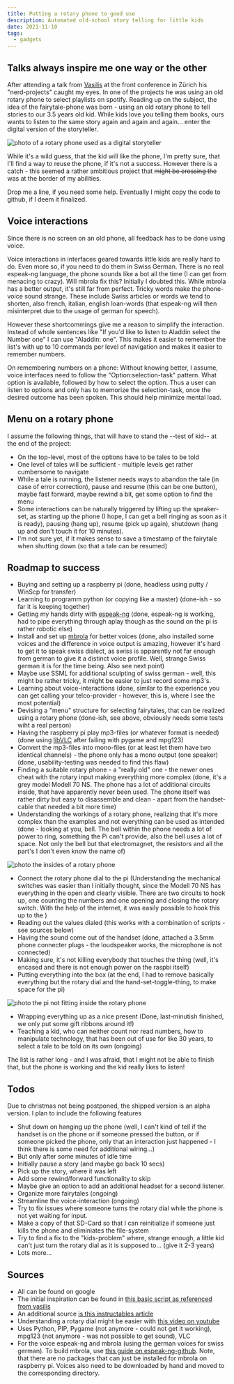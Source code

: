 ```yaml
---
title: Putting a rotary phone to good use
description: Automated old-school story telling for little kids
date: 2021-11-10
tags:
  - gadgets
---
```


## Talks always inspire me one way or the other

After attending a talk from [Vasilis](https://vasilis.nl/) at the front conference in Zürich his "nerd-projects" caught my eyes. In one of the projects he was using an old rotary phone to select playlists on spotify. Reading up on the subject, the idea of the fairytale-phone was born - using an old rotary phone to tell stories to our 3.5 years old kid. While kids love you telling them books, ours wants to listen to the same story again and again and again... enter the digital version of the storyteller. 

![photo of a rotary phone used as a digital storyteller](phone_final_product_1000.jpg "this, little kids, is a rotary phone")

While it's a wild guess, that the kid will like the phone, I'm pretty sure, that I'll find a way to reuse the phone, if it's not a success. However there is a catch - this seemed a rather ambitious project that ~~might be crossing the~~ was at the border of my abilities.

Drop me a line, if you need some help. Eventually I might copy the code to github, if I deem it finalized. 

## Voice interactions

Since there is no screen on an old phone, all feedback has to be done using voice.

Voice interactions in interfaces geared towards little kids are really hard to do. Even more so, if you need to do them in Swiss German. There is no real espeak-ng language, the phone sounds like a bot all the time (I can get from menacing to crazy). Will mbrola fix this? Initially I doubted this. While mbrola has a better output, it's still far from perfect. Tricky words make the phone-voice sound strange. These include Swiss articles or words we tend to shorten, also french, italian, english loan-words (that espeak-ng will then misinterpret due to the usage of german for speech). 

However these shortcommings give me a reason to simplify the interaction. Instead of whole sentences like "If you'd like to listen to Aladdin select the Number one" I can use "Aladdin: one". This makes it easier to remember the list's with up to 10 commands per level of navigation and makes it easier to remember numbers. 

On remembering numbers on a phone: Without knowing better, I assume, voice interfaces need to follow the "Option:selection-task" pattern. What option is available, followed by how to select the option. Thus a user can listen to options and only has to memorize the selection-task, once the desired outcome has been spoken. This should help minimize mental load.

## Menu on a rotary phone

I assume the following things, that will have to stand the --test of kid-- at the end of the project: 
- On the top-level, most of the options have to be tales to be told
- One level of tales will be sufficient - multiple levels get rather cumbersome to navigate
- While a tale is running, the listener needs ways to abandon the tale (in case of error correction), pause and resume (this can be one button), maybe fast forward, maybe rewind a bit, get some option to find the menu
- Some interactions can be naturally triggered by lifting up the speaker-set, as starting up the phone (I hope, I can get a bell ringing as soon as it is ready), pausing (hang up), resume (pick up again), shutdown (hang up and don't touch it for 10 minutes). 
- I'm not sure yet, if it makes sense to save a timestamp of the fairytale when shutting down (so that a tale can be resumed)

## Roadmap to success
- Buying and setting up a raspberry pi (done, headless using putty / WinScp for transfer)
- Learning to programm python (or copying like a master) (done-ish - so far it is keeping together)
- Getting my hands dirty with [espeak-ng](https://github.com/espeak-ng/espeak-ng) (done, espeak-ng is working, had to pipe everything through aplay though as the sound on the pi is rather robotic else)
- Install and set up [mbrola](https://github.com/numediart/MBROLA) for better voices (done, also installed some voices and the difference in voice output is amazing, however it's hard to get it to speak swiss dialect, as swiss is apparently not far enough from german to give it a distinct voice profile. Well, strange Swiss german it is for the time being. Also see next point)
- Maybe use SSML for additional sculpting of swiss german - well, this might be rather tricky, it might be easier to just record some mp3's.
- Learning about voice-interactions (done, similar to the experience you can get calling your telco-provider - however, this is, where I see the most potential)
- Devising a "menu" structure for selecting fairytales, that can be realized using a rotary phone (done-ish, see above, obviously needs some tests wiht a real person)
- Having the raspberry pi play mp3-files (or whatever format is needed) (done using [libVLC](https://www.olivieraubert.net/vlc/python-ctypes/doc/vlc-module.html) after failing with pygame and mpg123)
- Convert the mp3-files into mono-files (or at least let them have two identical channels) - the phone only has a mono output (one speaker) (done, usability-testing was needed to find this flaw)
- Finding a suitable rotary phone - a "really old" one - the newer ones cheat with the rotary input making everything more complex (done, it's a grey model Modell 70 NS. The phone has a lot of additional circuits inside, that have apparently never been used. The phone itself was rather dirty but easy to disassemble and clean - apart from the handset-cable that needed a bit more time) 
- Understanding the workings of a rotary phone, realizing that it's more complex than the examples and not everything can be used as intended (done - looking at you, bell. The bell within the phone needs a lot of power to ring, something the Pi can't provide, also the bell uses a lot of space. Not only the bell but that electromagnet, the resistors and all the part's I don't even know the name of)

![photo the insides of a rotary phone](phone_ancient_technology_1000.jpg "image of a rotary phone without the cover")

- Connect the rotary phone dial to the pi (Understanding the mechanical switches was easier than I initially thought, since the Modell 70 NS has everything in the open and clearly visible. There are two circuits to hook up, one counting the numbers and one opening and closing the rotary switch. With the help of the internet, it was easily possible to hook this up to the )
- Reading out the values dialed (this works with a combination of scripts - see sources below)
- Having the sound come out of the handset (done, attached a 3.5mm phone connecter plugs - the loudspeaker works, the microphone is not connected)
- Making sure, it's not killing everybody that touches the thing (well, it's encased and there is not enough power on the raspbi itself)
- Putting everything into the box (at the end, I had to remove basically everything but the rotary dial and the hand-set-toggle-thing, to make space for the pi)

![photo the pi not fitting inside the rotary phone](phone_upgraded_1000.jpg "rotary phones are limited in space")

- Wrapping everything up as a nice present (Done, last-minutish finished, we only put some gift ribbons around it!)
- Teaching a kid, who can neither count nor read numbers, how to manipulate technology, that has been out of use for like 30 years, to select a tale to be told on its own (ongoing)

The list is rather long - and I was afraid, that I might not be able to finish that, but the phone is working and the kid really likes to listen!


## Todos

Due to christmas not being postponed, the shipped version is an alpha version. I plan to include the following features
- Shut down on hanging up the phone (well, I can't kind of tell if the handset is on the phone or if someone pressed the button, or if someone picked the phone, only that an interaction just happened - I think there is some need for additional wiring...)
- But only after some minutes of idle time
- Initially pause a story (and maybe go back 10 secs)
- Pick up the story, where it was left
- Add some rewind/forward functionality to skip
- Maybe give an option to add an additional headset for a second listener. 
- Organize more fairytales (ongoing)
- Streamline the voice-interaction (ongoing)
- Try to fix issues where someone turns the rotary dial while the phone is not yet waiting for input. 
- Make a copy of that SD-Card so that I can reinitialize if someone just kills the phone and eliminiates the file-system
- Try to find a fix to the "kids-problem" where, strange enough, a little kid can't just turn the rotary dial as it is supposed to... (give it 2-3 years)
- Lots more...

## Sources
- All can be found on google
- The initial inspiration can be found in [this basic script as referenced from vasilis](https://github.com/ralphcrutzen/PTT-Tafeltjes-Telefoon/blob/master/t65.py)
- An additional source [is this instructables article](https://www.instructables.com/Fairytale-Phone/)
- Understanding a rotary dial might be easier with [this video on youtube](https://www.youtube.com/watch?v=JChn7tV_qBk)
- Uses Python, PIP, Pygame (not anymore - could not get it working), mpg123 (not anymore - was not possible to get sound), VLC
- For the voice espeak-ng and mbrola (using the german voices for swiss german). To build mbrola, use [this guide on espeak-ng-github](https://github.com/espeak-ng/espeak-ng/blob/master/docs/mbrola.md). Note, that there are no packages that can just be installed for mbrola on raspberry pi. Voices also need to be downloaded by hand and moved to the corresponding directory.

